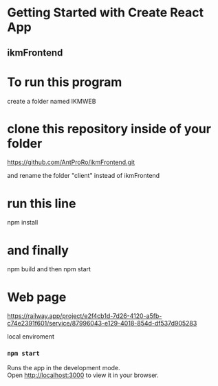# Getting Started with Create React App

## ikmFrontend

# To run this program
create a folder named IKMWEB

# clone this repository inside of your folder
https://github.com/AntProRo/ikmFrontend.git

and rename the folder "client" instead of ikmFrontend

# run this line
npm install

# and finally

npm build and then npm start 

# Web page

https://railway.app/project/e2f4cb1d-7d26-4120-a5fb-c74e2391f601/service/87996043-e129-4018-854d-df537d905283

local enviroment
### `npm start`

Runs the app in the development mode.\
Open [http://localhost:3000](http://localhost:3000) to view it in your browser.


